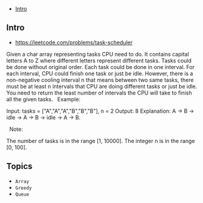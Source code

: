 - [Intro](#intro)

## Intro

- https://leetcode.com/problems/task-scheduler

Given a char array representing tasks CPU need to do. It contains capital letters A to Z where different letters represent different tasks. Tasks could be done without original order. Each task could be done in one interval. For each interval, CPU could finish one task or just be idle.
However, there is a non-negative cooling interval n that means between two same tasks, there must be at least n intervals that CPU are doing different tasks or just be idle.
You need to return the least number of intervals the CPU will take to finish all the given tasks.
 
Example:

Input: tasks = ["A","A","A","B","B","B"], n = 2
Output: 8
Explanation: A -> B -> idle -> A -> B -> idle -> A -> B.

 
Note:

The number of tasks is in the range [1, 10000].
The integer n is in the range [0, 100].



## Topics

- `Array`
- `Greedy`
- `Queue`


